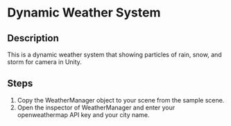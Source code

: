 # Dynamic Weather System

## Description

This is a dynamic weather system that showing particles of rain, snow, and storm for camera in Unity.

## Steps

1. Copy the WeatherManager object to your scene from the sample scene.
1. Open the inspector of WeatherManager and enter your openweathermap API key and your city name.
